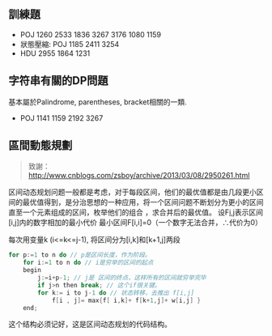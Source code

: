 訓練題
----

- POJ 1260 2533 1836 3267 3176 1080 1159 
- 狀態壓縮: POJ 1185 2411 3254
- HDU 2955 1864 1231 

字符串有關的DP問題
----
基本屬於Palindrome, parentheses, bracket相關的一類.

- POJ 1141 1159 2192 3267 

區間動態規劃
----
> 致謝： http://www.cnblogs.com/zsboy/archive/2013/03/08/2950261.html

区间动态规划问题一般都是考虑，对于每段区间，他们的最优值都是由几段更小区间的最优值得到，是分治思想的一种应用，将一个区间问题不断划分为更小的区间直至一个元素组成的区间，枚举他们的组合 ，求合并后的最优值。
设F[i,j](1<=i<=j<=n)表示区间[i,j]内的数字相加的最小代价
最小区间F[i,i]=0（一个数字无法合并，∴代价为0）

每次用变量k (i<=k<=j-1), 将区间分为[i,k]和[k+1,j]两段

```C++
for p:=1 to n do // p是区间长度，作为阶段。 
    for i:=1 to n do // i是穷举的区间的起点
    begin
        j:=i+p-1; // j是 区间的终点，这样所有的区间就穷举完毕
        if j>n then break; // 这个if很关键。
        for k:= i to j-1 do // 状态转移，去推出 f[i,j]
            f[i , j]= max{f[ i,k]+ f[k+1,j]+ w[i,j] } 
    end; 
```

这个结构必须记好，这是区间动态规划的代码结构。
